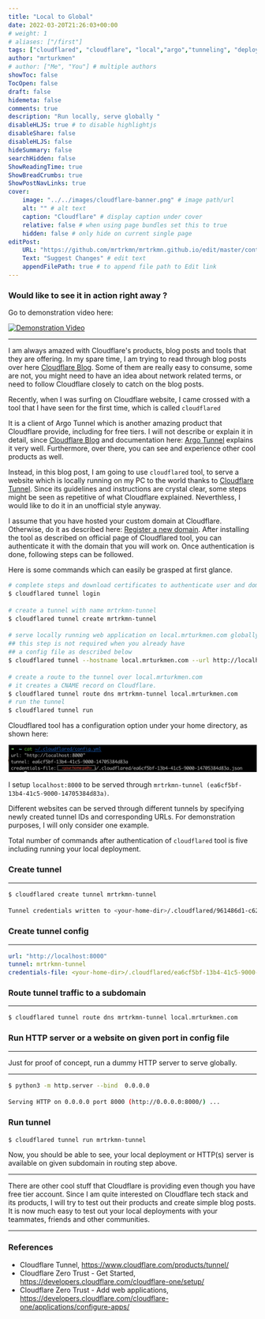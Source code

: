 ```yaml
---
title: "Local to Global"
date: 2022-03-20T21:26:03+00:00
# weight: 1
# aliases: ["/first"]
tags: ["cloudflared", "cloudflare", "local","argo","tunneling", "deployment"]
author: "mrturkmen"
# author: ["Me", "You"] # multiple authors
showToc: false
TocOpen: false
draft: false
hidemeta: false
comments: true
description: "Run locally, serve globally "
disableHLJS: true # to disable highlightjs
disableShare: false
disableHLJS: false
hideSummary: false
searchHidden: false
ShowReadingTime: true
ShowBreadCrumbs: true
ShowPostNavLinks: true
cover:
    image: "../../images/cloudflare-banner.png" # image path/url
    alt: "" # alt text
    caption: "Cloudflare" # display caption under cover
    relative: false # when using page bundles set this to true
    hidden: false # only hide on current single page
editPost:
    URL: "https://github.com/mrtrkmn/mrtrkmn.github.io/edit/master/content"
    Text: "Suggest Changes" # edit text
    appendFilePath: true # to append file path to Edit link
---
```

### Would like to see it in action right away ? 

Go to demonstration video here:

[![Demonstration Video](https://img.youtube.com/vi/Ayjk7J_KQ8A/0.jpg)](https://www.youtube.com/watch?v=Ayjk7J_KQ8A)

---
I am always amazed with Cloudflare's products, blog posts and tools that they are offering. In my spare time, I am trying to read through blog posts over here [Cloudflare Blog](https://blog.cloudflare.com/). Some of them are really easy to consume, some are not, you might need to have an idea about network related terms, or need to follow Cloudflare closely to catch on the blog posts. 

Recently, when I was surfing on Cloudflare website, I came crossed with a tool that I have seen for the first time, which is called `cloudflared`

It is a client of Argo Tunnel which is another amazing product that Cloudflare provide, including for free tiers. I will not describe or explain it in detail, since [Cloudflare Blog](https://blog.cloudflare.com/) and documentation here: [Argo Tunnel](https://www.cloudflare.com/products/tunnel/) explains it very well. Furthermore, over there, you can see and experience other cool products as well. 

Instead, in this blog post, I am going to use `cloudflared` tool, to serve a website which is locally running on my PC to the world thanks to [Cloudflare Tunnel](https://www.cloudflare.com/products/tunnel/). Since its guidelines and instructions are crystal clear,  some steps might be seen as repetitive of what Cloudflare explained. Neverthless, I would like to do it in an unofficial style anyway. 

I assume that you have hosted your custom domain at Cloudflare. Otherwise, do it as described here: [Register a new domain](https://developers.cloudflare.com/registrar/get-started/register-domain/). After installing the tool as described on official page of Cloudflared tool, you can authenticate it with the domain that you will work on. Once authentication is done, following steps can be followed.


Here is some commands which can easily be grasped at first glance. 

```bash 
# complete steps and download certificates to authenticate user and domain to use
$ cloudflared tunnel login

# create a tunnel with name mrtrkmn-tunnel
$ cloudflared tunnel create mrtrkmn-tunnel  

# serve locally running web application on local.mrturkmen.com globally
## this step is not required when you already have 
## a config file as described below
$ cloudflared tunnel --hostname local.mrturkmen.com --url http://localhost:8000 

# create a route to the tunnel over local.mrturkmen.com
# it creates a CNAME record on Cloudflare.
$ cloudflared tunnel route dns mrtrkmn-tunnel local.mrturkmen.com
# run the tunnel 
$ cloudflared tunnel run 
```

Cloudflared tool has a configuration option under your home directory, as shown here: 

![](../../images/cloudflared-tunneling.png)

I setup `localhost:8000` to be served through `mrtrkmn-tunnel (ea6cf5bf-13b4-41c5-9000-14705384d83a)`.

Different websites can be served through different tunnels by specifying newly created tunnel IDs and corresponding URLs.
For demonstration purposes, I will only consider one example. 

Total number of commands after authentication of `cloudflared` tool is five including running your local deployment.

###  Create tunnel
---
```bash 
$ cloudflared create tunnel mrtrkmn-tunnel

Tunnel credentials written to <your-home-dir>/.cloudflared/961486d1-c624-46b3-8eb5-f74ba8ab2a91.json. cloudflared chose this file based on where your origin certificate was found. Keep this file secret. To revoke these credentials, delete the tunnel.
```
### Create tunnel config 
---
```yaml
url: "http://localhost:8000"
tunnel: mrtrkmn-tunnel
credentials-file: <your-home-dir>/.cloudflared/ea6cf5bf-13b4-41c5-9000-14705384d83a.json.
```
### Route tunnel traffic to a subdomain 
---
```bash 
$ cloudflared tunnel route dns mrtrkmn-tunnel local.mrturkmen.com 
```
### Run HTTP server or a website on given port in config file
---

Just for proof of concept, run a dummy HTTP server to serve globally.

---
```bash 
$ python3 -m http.server --bind  0.0.0.0

Serving HTTP on 0.0.0.0 port 8000 (http://0.0.0.0:8000/) ...
```

### Run tunnel 

```bash 
$ cloudflared tunnel run mrtrkmn-tunnel
```

Now, you should be able to see, your local deployment or HTTP(s) server is available on given subdomain in routing step above. 

---
There are other cool stuff that Cloudflare is providing even though you have free tier account. Since I am quite interested on Cloudflare tech stack and its products, I will try to test out their products and create simple blog posts.  It is now much easy to test out your local deployments with your teammates, friends and other communities. 

--- 

### References 

- Cloudflare Tunnel, https://www.cloudflare.com/products/tunnel/
- Cloudflare Zero Trust - Get Started, https://developers.cloudflare.com/cloudflare-one/setup/
- Cloudflare Zero Trust - Add web applications, https://developers.cloudflare.com/cloudflare-one/applications/configure-apps/








